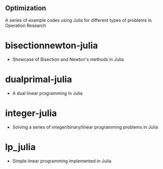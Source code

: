 ## Optimization
A series of example codes using Julia for different types of problems in Operation Research

# bisectionnewton-julia
- Showcase of Bisection and Newton's methods in Julia

# dualprimal-julia
- A dual linear programming in Julia

# integer-julia
- Solving a series of integer/binary/linear programming problems in Julia

# lp_julia
- Simple linear programming implemented in Julia


